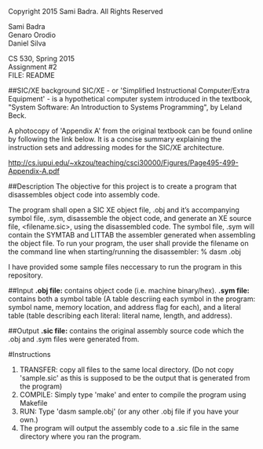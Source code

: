 Copyright 2015 Sami Badra. All Rights Reserved  

Sami Badra  
Genaro Orodio  
Daniel Silva  

CS 530, Spring 2015  
Assignment #2  
FILE: README

##SIC/XE background
SIC/XE - or 'Simplified Instructional Computer/Extra Equipment' - is a hypothetical computer system introduced in the textbook, "System Software: An Introduction to Systems Programming", by Leland Beck.

A photocopy of 'Appendix A' from the original textbook can be found online by following the link below. It is a concise summary explaining the instruction sets and addressing modes for the SIC/XE architecture.

http://cs.iupui.edu/~xkzou/teaching/csci30000/Figures/Page495-499-Appendix-A.pdf

##Description
The objective for this project is to create a program that disassembles object code into assembly code.

The program shall open a SIC XE object file, <filename>.obj and it’s accompanying symbol file, <filename>.sym, disassemble the object code, and generate an XE source file, <filename.sic>, using the disassembled code. The symbol file, <filename>.sym will contain the SYMTAB and LITTAB the assembler generated when assembling the object file.
To run your program, the user shall provide the filename on the command line when starting/running the disassembler:
% dasm <filename>.obj

I have provided some sample files neccessary to run the program in this repository.

##Input
**.obj file:** contains object code (i.e. machine binary/hex).
**.sym file:** contains both a symbol table (A table descriing each symbol in the program: symbol name, memory location, and address flag for each), and a literal table (table describing each literal: literal name, length, and address).

##Output
**.sic file:** contains the original assembly source code which the .obj and .sym files were generated from.

#Instructions
1. TRANSFER: copy all files to the same local directory. (Do not copy 'sample.sic' as this is supposed to be the output that is generated from the program)
2. COMPILE: Simply type 'make' and enter to compile the program using Makefile
3. RUN: Type 'dasm sample.obj' (or any other .obj file if you have your own.)
4. The program will output the assembly code to a .sic file in the same directory where you ran the program.
    
